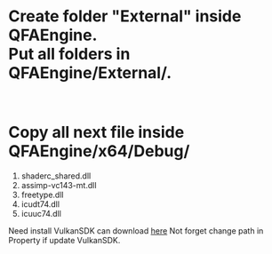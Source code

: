 <h1>Create folder "External" inside QFAEngine. <br>
Put all folders in QFAEngine/External/.<br><br></h1>

<h1>Copy all next file inside QFAEngine/x64/Debug/<br></h1>
<ol>
  <li>shaderc_shared.dll</li>
  <li>assimp-vc143-mt.dll</li>
  <li>freetype.dll</li>
  <li>icudt74.dll</li>
  <li>icuuc74.dll</li>
</ol> 

Need install VulkanSDK can download <a href="https://vulkan.lunarg.com/">here</a>
Not forget change path in Property if update VulkanSDK.
